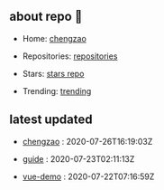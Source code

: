 ## about repo 👋

- Home: [chengzao](https://github.com/chengzao)

- Repositories: [repositories](https://github.com/chengzao?tab=repositories)

- Stars: [stars repo](https://github.com/chengzao?tab=stars)

- Trending: [trending](https://github.com/trending)

## latest updated



- [chengzao](https://github.com/chengzao/chengzao) : 2020-07-26T16:19:03Z



- [guide](https://github.com/chengzao/guide) : 2020-07-23T02:11:13Z



- [vue-demo](https://github.com/chengzao/vue-demo) : 2020-07-22T07:16:59Z


